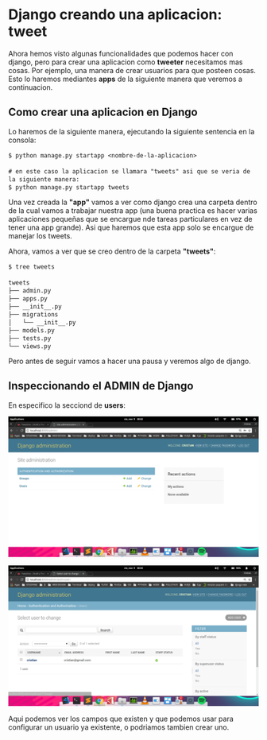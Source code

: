 # Django creando una aplicacion: tweet

Ahora hemos visto algunas funcionalidades que podemos hacer con django, pero para crear una aplicacion como **tweeter** necesitamos mas cosas. Por ejemplo, una manera de crear usuarios para que posteen cosas. Esto lo haremos mediantes **apps** de la siguiente manera que veremos a continuacion.

## Como crear una aplicacion en Django

Lo haremos de la siguiente manera, ejecutando la siguiente sentencia en la consola:

```console
$ python manage.py startapp <nombre-de-la-aplicacion>

# en este caso la aplicacion se llamara "tweets" asi que se veria de la siguiente manera:
$ python manage.py startapp tweets
```

Una vez creada la **"app"** vamos a ver como django crea una carpeta dentro de la cual vamos a trabajar nuestra app (una buena practica es hacer varias aplicaciones pequeñas que se encargue nde tareas particulares en vez de tener una app grande). Asi que haremos que esta app solo se encargue de manejar los tweets.

Ahora, vamos a ver que se creo dentro de la carpeta **"tweets"**:

```console
$ tree tweets

tweets
├── admin.py
├── apps.py
├── __init__.py
├── migrations
│   └── __init__.py
├── models.py
├── tests.py
└── views.py
```

Pero antes de seguir vamos a hacer una pausa y veremos algo de django.

## Inspeccionando el ADMIN de Django

En especifico la secciond de **users**:

![admin1](../imgs/admin1.png)


![admin2](../imgs/admin2.png)


Aqui podemos ver los campos que existen y que podemos usar para configurar un usuario ya existente, o podriamos tambien crear uno.


